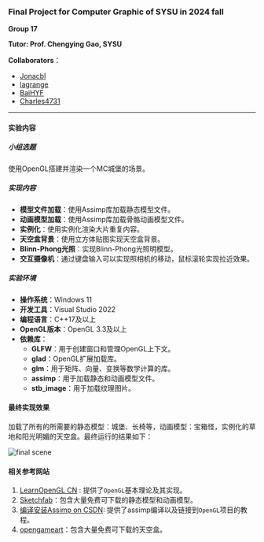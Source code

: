 ### Final Project for Computer Graphic of SYSU in 2024 fall

**Group 17**

**Tutor: Prof. Chengying Gao, SYSU**

**Collaborators**：

- [Jonacbl](https://github.com/Jonacbl)
- [lagrange](https://github.com/lxl1437)
- [BaiHYF](https://github.com/BaiHYF)
- [Charles4731](https://github.com/Charles4731)

----

#### 实验内容

##### 小组选题
使用OpenGL搭建并渲染一个MC城堡的场景。

##### 实现内容
- **模型文件加载**：使用Assimp库加载静态模型文件。
- **动画模型加载**：使用Assimp库加载骨骼动画模型文件。
- **实例化**：使用实例化渲染大片重复内容。
- **天空盒背景**：使用立方体贴图实现天空盒背景。
- **Blinn-Phong光照**：实现Blinn-Phong光照明模型。
- **交互摄像机**：通过键盘输入可以实现照相机的移动，鼠标滚轮实现拉近效果。

##### 实验环境
- **操作系统**：Windows 11
- **开发工具**：Visual Studio 2022
- **编程语言**：C++17及以上
- **OpenGL版本**：OpenGL 3.3及以上
- **依赖库**：
    - **GLFW**：用于创建窗口和管理OpenGL上下文。
    - **glad**：OpenGL扩展加载库。
    - **glm**：用于矩阵、向量、变换等数学计算的库。
    - **assimp**：用于加载静态和动画模型文件。
    - **stb_image**：用于加载纹理图片。

#### 最终实现效果

加载了所有的所需要的静态模型：城堡、长椅等，动画模型：宝箱怪，实例化的草地和阳光明媚的天空盒。最终运行的结果如下：

![final scene](https://github.com/user-attachments/assets/5820360f-f468-4251-92b1-602393807193)

#### 相关参考网站

1. [LearnOpenGL CN](https://learnopengl-cn.github.io/) : 提供了`OpenGL`基本理论及其实现。
2. [Sketchfab](https://sketchfab.com/feed)：包含大量免费可下载的静态模型和动画模型。
3. [编译安装Assimp on CSDN](https://blog.csdn.net/guoguojune/article/details/130344278): 提供了assimp编译以及链接到`OpenGL`项目的教程。
4. [opengameart](https://opengameart.org)：包含大量免费可下载的天空盒。

